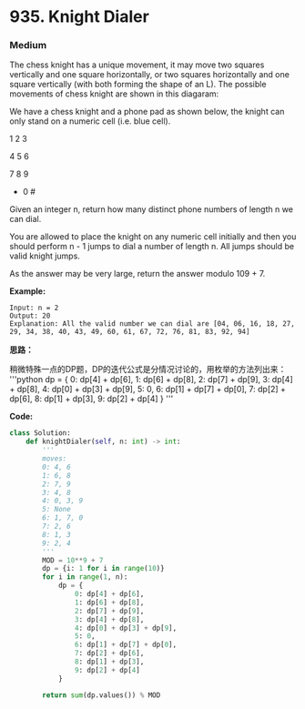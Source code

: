# 935. Knight Dialer
### Medium

The chess knight has a unique movement, it may move two squares vertically and one square horizontally, or two squares horizontally and one square vertically (with both forming the shape of an L). The possible movements of chess knight are shown in this diagaram:

We have a chess knight and a phone pad as shown below, the knight can only stand on a numeric cell (i.e. blue cell).

1  2  3

4  5  6

7  8  9

*  0  #


Given an integer n, return how many distinct phone numbers of length n we can dial.

You are allowed to place the knight on any numeric cell initially and then you should perform n - 1 jumps to dial a number of length n. All jumps should be valid knight jumps.

As the answer may be very large, return the answer modulo 109 + 7.

**Example:**

```
Input: n = 2
Output: 20
Explanation: All the valid number we can dial are [04, 06, 16, 18, 27, 29, 34, 38, 40, 43, 49, 60, 61, 67, 72, 76, 81, 83, 92, 94]
```

**思路：**

稍微特殊一点的DP题，DP的迭代公式是分情况讨论的，用枚举的方法列出来：
'''python
dp = {
    0: dp[4] + dp[6],
    1: dp[6] + dp[8],
    2: dp[7] + dp[9],
    3: dp[4] + dp[8],
    4: dp[0] + dp[3] + dp[9],
    5: 0,
    6: dp[1] + dp[7] + dp[0],
    7: dp[2] + dp[6],
    8: dp[1] + dp[3],
    9: dp[2] + dp[4]
}
'''


**Code:**
```python
class Solution:
    def knightDialer(self, n: int) -> int:
        '''
        moves:
        0: 4, 6
        1: 6, 8
        2: 7, 9
        3: 4, 8
        4: 0, 3, 9
        5: None
        6: 1, 7, 0
        7: 2, 6
        8: 1, 3
        9: 2, 4
        '''
        MOD = 10**9 + 7
        dp = {i: 1 for i in range(10)}
        for i in range(1, n):
            dp = {
                0: dp[4] + dp[6],
                1: dp[6] + dp[8],
                2: dp[7] + dp[9],
                3: dp[4] + dp[8],
                4: dp[0] + dp[3] + dp[9],
                5: 0,
                6: dp[1] + dp[7] + dp[0],
                7: dp[2] + dp[6],
                8: dp[1] + dp[3],
                9: dp[2] + dp[4]
            }

        return sum(dp.values()) % MOD
```
